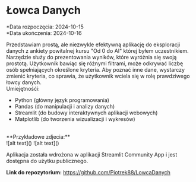 # Łowca Danych

*Data rozpoczęcia: 2024-10-15<br>
*Data ukończenia: 2024-10-16<br>

Przedstawiam prostą, ale niezwykle efektywną aplikację do eksploracji danych z ankiety powitalnej kursu "Od 0 do AI" której byłem uczestnikiem. Narzędzie służy do prezentowania  wyników, które wyróżnia się swoją prostotą. Użytkownik bawiąc się różnymi filtrami, może odkrywać liczbę osób spełniających określone kryteria. Aby poznać inne dane, wystarczy zmienić kryteria, co sprawia, że użytkownik wciela się w rolę prawdziwego łowcy danych.
<br>
Umiejętnośći:  
 - Python (główny język programowania)<br>
 - Pandas (do manipulacji i analizy danych)<br>
 - Streamlit (do budowy interaktywnych aplikacji webowych)<br>
 - Matplotlib (do tworzenia wizualizacji i wykresów)
<br>
**Przykładowe zdjecia:**<br>
![alt text](<lowcadanych.jpg>)
![alt text](<lowcadanych1.jpg>)

Aplikacja została wdrożona w aplikacji Streamlit Community App i jest dostępna do użytku publicznego.

**Link do repozytorium:** https://github.com/Piotrek88/LowcaDanych<br>